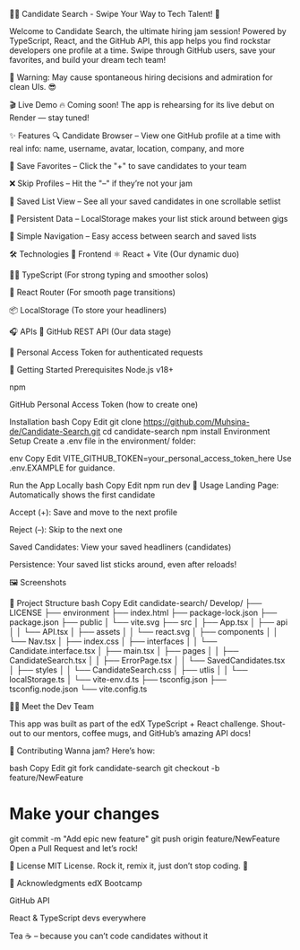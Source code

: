 🕵️‍♀️ Candidate Search - Swipe Your Way to Tech Talent! 🚀

Welcome to Candidate Search, the ultimate hiring jam session! Powered by TypeScript, React, and the GitHub API, this app helps you find rockstar developers one profile at a time. Swipe through GitHub users, save your favorites, and build your dream tech team!

🎯 Warning: May cause spontaneous hiring decisions and admiration for clean UIs. 😎

🎬 Live Demo
🔥 Coming soon! The app is rehearsing for its live debut on Render — stay tuned!

✨ Features
🔍 Candidate Browser – View one GitHub profile at a time with real info: name, username, avatar, location, company, and more

💾 Save Favorites – Click the "+" to save candidates to your team

❌ Skip Profiles – Hit the "–" if they’re not your jam

📜 Saved List View – See all your saved candidates in one scrollable setlist

💾 Persistent Data – LocalStorage makes your list stick around between gigs

🧭 Simple Navigation – Easy access between search and saved lists

🛠️ Technologies
🎤 Frontend
⚛️ React + Vite (Our dynamic duo)

🧑‍🎤 TypeScript (For strong typing and smoother solos)

🔀 React Router (For smooth page transitions)

📦 LocalStorage (To store your headliners)

🎧 APIs
🔗 GitHub REST API (Our data stage)

🔐 Personal Access Token for authenticated requests

🚀 Getting Started
Prerequisites
Node.js v18+

npm

GitHub Personal Access Token (how to create one)

Installation
bash
Copy
Edit
git clone https://github.com/Muhsina-de/Candidate-Search.git
cd candidate-search
npm install
Environment Setup
Create a .env file in the environment/ folder:

env
Copy
Edit
VITE_GITHUB_TOKEN=your_personal_access_token_here
Use .env.EXAMPLE for guidance.

Run the App Locally
bash
Copy
Edit
npm run dev
🎯 Usage
Landing Page: Automatically shows the first candidate

Accept (+): Save and move to the next profile

Reject (–): Skip to the next one

Saved Candidates: View your saved headliners (candidates)

Persistence: Your saved list sticks around, even after reloads!

🖼️ Screenshots



📁 Project Structure
bash
Copy
Edit
candidate-search/
Develop/
├── LICENSE
├── environment
├── index.html
├── package-lock.json
├── package.json
├── public
│   └── vite.svg
├── src
│   ├── App.tsx
│   ├── api
│   │   └── API.tsx
│   ├── assets
│   │   └── react.svg
│   ├── components
│   │   └── Nav.tsx
│   ├── index.css
│   ├── interfaces
│   │   └── Candidate.interface.tsx
│   ├── main.tsx
│   ├── pages
│   │   ├── CandidateSearch.tsx
│   │   ├── ErrorPage.tsx
│   │   └── SavedCandidates.tsx
│   ├── styles
│   │   └── CandidateSearch.css
│   ├── utlis
│   │   └── localStorage.ts
│   └── vite-env.d.ts
├── tsconfig.json
├── tsconfig.node.json
└── vite.config.ts

🧑‍🎤 Meet the Dev Team

This app was built as part of the edX TypeScript + React challenge. Shout-out to our mentors, coffee mugs, and GitHub’s amazing API docs!

🤝 Contributing
Wanna jam? Here’s how:

bash
Copy
Edit
git fork candidate-search
git checkout -b feature/NewFeature
# Make your changes
git commit -m "Add epic new feature"
git push origin feature/NewFeature
Open a Pull Request and let’s rock!

📜 License
MIT License. Rock it, remix it, just don’t stop coding. 🎸

🙏 Acknowledgments
edX Bootcamp

GitHub API

React & TypeScript devs everywhere

Tea ☕ – because you can’t code candidates without it